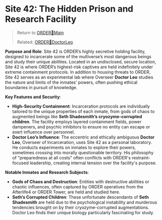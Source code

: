 # Site 42: The Hidden Prison and Research Facility

> Return to [ORDER🔻Main](ORDER🔻Main.md)
>
> Related: [ORDER🔻DoctorLeo](ORDER🔻DoctorLeo.md)

**Purpose and Role**: Site 42 is ORDER’s highly secretive holding facility, designed to incarcerate some of the multiverse’s most dangerous beings and study their unique abilities. Located in an undisclosed, secure location, Site 42 is where ORDER’s highest-risk captives are held indefinitely under extreme containment protocols. In addition to housing threats to ORDER, Site 42 serves as an experimental lab where Overseer **Doctor Leo** studies the nature and limits of the inmates’ powers, often pushing ethical boundaries in pursuit of knowledge.

**Key Features and Security**:

- **High-Security Containment**: Incarceration protocols are individually tailored to the unique properties of each inmate, from gods of chaos to augmented beings like **Seth Shadesmith’s cryozyme-corrupted children**. The facility employs layered containment fields, power dampeners, and psychic inhibitors to ensure no entity can escape or exert influence over personnel.
- **Doctor Leo’s Influence**: The eccentric and ethically ambiguous **Doctor Leo**, Overseer of Incarceration, uses Site 42 as a personal laboratory. He conducts experiments on inmates to explore their powers, sometimes crossing into morally questionable territory. His philosophy of "preparedness at all costs" often conflicts with ORDER's restraint-focused leadership, creating internal tension over the facility's purpose.

**Notable Inmates and Research Subjects**:

- **Gods of Chaos and Destruction**: Entities with destructive abilities or chaotic influences, often captured by ORDER operatives from the Afterlife4 or ORDER Tower, are held and studied here.
- **Seth’s Corrupted Children**: These unfortunate descendants of **Seth Shadesmith** are held due to the psychological instability and murderous tendencies brought on by their cryozyme-corrupted augmentations. Doctor Leo finds their unique biology particularly fascinating for study.